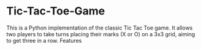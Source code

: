# Tic-Tac-Toe-Game
This is a Python implementation of the classic Tic Tac Toe game. It allows two players to take turns placing their marks (X or O) on a 3x3 grid, aiming to get three in a row.  Features
